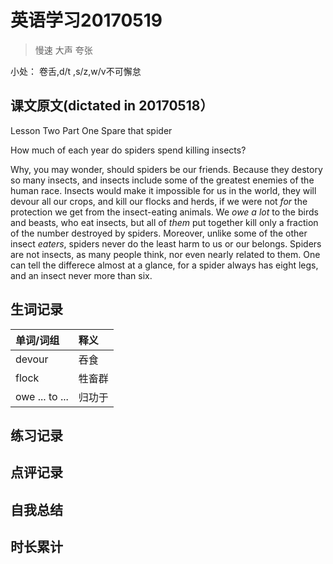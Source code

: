 # 英语学习20170519

> 慢速 大声 夸张

小处： 卷舌,d/t ,s/z,w/v不可懈怠

## 课文原文(dictated in 20170518）

Lesson Two  Part One  Spare that spider

How much of each year do spiders spend killing insects?

Why, you may wonder, should spiders be our friends.
Because they destory so many insects, and insects include some of the greatest enemies of the human race.
Insects would make it impossible for us in the world, they will devour all our crops, and kill our flocks and herds, if we were not _for_ the protection we get from the insect-eating animals.
We _owe a lot_ to the birds and beasts, who eat insects, but all of _them_ put together kill only a fraction of the number destroyed by spiders.
Moreover, unlike some of the other insect _eaters_, spiders never do the least harm to us or our belongs.
Spiders are not insects, as many people think, nor even nearly related to them.
One can tell the differece almost at a glance, for a spider always has eight legs, and an insect never more than six.


## 生词记录
| 单词/词组 | 释义  |
| :-----| :------|
| devour | 吞食|
| flock | 牲畜群 |
| owe ... to ... | 归功于 |

## 练习记录

## 点评记录
  
## 自我总结

## 时长累计
